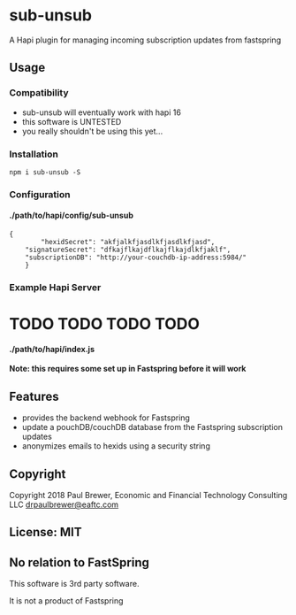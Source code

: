 # sub-unsub

A Hapi plugin for managing incoming subscription updates from fastspring

## Usage

### Compatibility

* sub-unsub will eventually work with hapi 16 
* this software is UNTESTED 
* you really shouldn't be using this yet...

### Installation

    npm i sub-unsub -S

### Configuration

#### ./path/to/hapi/config/sub-unsub

	{
	        "hexidSecret": "akfjalkfjasdlkfjasdlkfjasd",
		"signatureSecret": "dfkajflkajdflkajflkajdlkfjaklf",
		"subscriptionDB": "http://your-couchdb-ip-address:5984/"
        }

### Example Hapi Server

# TODO TODO TODO TODO 

#### ./path/to/hapi/index.js

**Note: this requires some set up in Fastspring before it will work**

## Features

* provides the backend webhook for Fastspring 
* update a pouchDB/couchDB database from the Fastspring subscription updates  
* anonymizes emails to hexids using a security string


## Copyright

Copyright 2018 Paul Brewer, Economic and Financial Technology Consulting LLC <drpaulbrewer@eaftc.com>

## License: MIT

## No relation to FastSpring

This software is 3rd party software.

It is not a product of Fastspring
